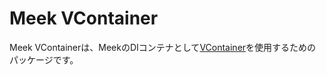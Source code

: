 # Meek VContainer
Meek VContainerは、MeekのDIコンテナとして[VContainer](https://github.com/hadashiA/VContainer)を使用するためのパッケージです。